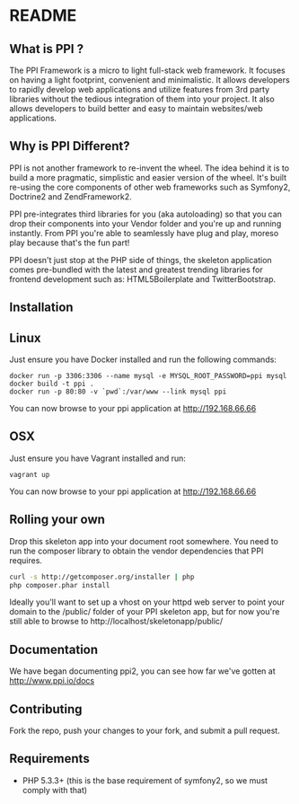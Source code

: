 README
======

What is PPI ?
--------------
The PPI Framework is a micro to light full-stack web framework. It focuses on having a light footprint, convenient and minimalistic. It allows developers to rapidly develop web applications and utilize features from 3rd party libraries without the tedious integration of them into your project. It also allows developers to build better and easy to maintain websites/web applications.

Why is PPI Different?
---------------------
PPI is not another framework to re-invent the wheel. The idea behind it is to build a more pragmatic, simplistic and easier version of the wheel. It's built re-using the core components of other web frameworks such as Symfony2, Doctrine2 and ZendFramework2.

PPI pre-integrates third libraries for you (aka autoloading) so that you can drop their components into your Vendor folder and you're up and running instantly. From PPI you're able to seamlessly have plug and play, moreso play because that's the fun part!

PPI doesn't just stop at the PHP side of things, the skeleton application comes pre-bundled with the latest and greatest trending libraries for frontend development such as: HTML5Boilerplate and TwitterBootstrap.


Installation
------------

Linux
------------
Just ensure you have Docker installed and run the following commands:

```
docker run -p 3306:3306 --name mysql -e MYSQL_ROOT_PASSWORD=ppi mysql
docker build -t ppi .
docker run -p 80:80 -v `pwd`:/var/www --link mysql ppi
```

You can now browse to your ppi application at http://192.168.66.66

OSX
------------
Just ensure you have Vagrant installed and run:

```
vagrant up
```

You can now browse to your ppi application at http://192.168.66.66

Rolling your own
------------
Drop this skeleton app into your document root somewhere. You need to run the composer library to obtain the vendor dependencies that PPI requires.

``` bash
curl -s http://getcomposer.org/installer | php
php composer.phar install
```

Ideally you'll want to set up a vhost on your httpd web server to point your domain to the /public/ folder of your PPI skeleton app, but for now you're still able to browse to http://localhost/skeletonapp/public/

Documentation
-------------
We have began documenting ppi2, you can see how far we've gotten at http://www.ppi.io/docs

Contributing
------------
Fork the repo, push your changes to your fork, and submit a pull request.

Requirements
------------
* PHP 5.3.3+ (this is the base requirement of symfony2, so we must comply with that)
